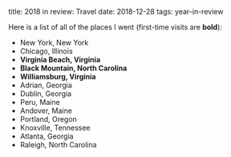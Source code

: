 title: 2018 in review: Travel
date: 2018-12-28
tags: year-in-review


Here is a list of all of the places I went (first-time visits are **bold**):

  * New York, New York
  * Chicago, Illinois
  * **Virginia Beach, Virginia**
  * **Black Mountain, North Carolina**
  * **Williamsburg, Virginia**
  * Adrian, Georgia
  * Dublin, Georgia
  * Peru, Maine
  * Andover, Maine
  * Portland, Oregon
  * Knoxville, Tennessee
  * Atlanta, Georgia
  * Raleigh, North Carolina


